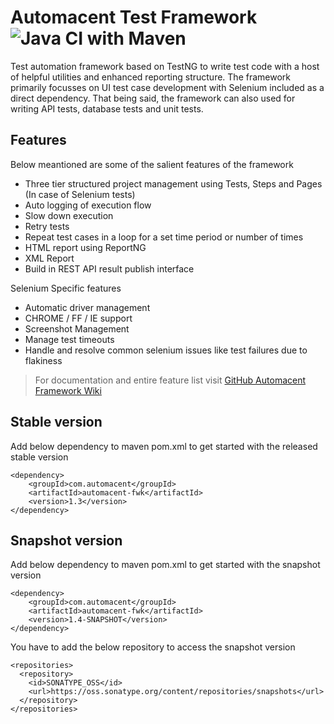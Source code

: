 # Automacent Test Framework ![Java CI with Maven](https://github.com/sighil/automacent/workflows/Java%20CI%20with%20Maven/badge.svg)

Test automation framework based on TestNG to write test code with a host of helpful utilities and enhanced reporting structure. The framework primarily focusses on UI test case development with Selenium included as a direct dependency. That being said, the framework can also used for writing API tests, database tests and unit tests.

## Features
Below meantioned are some of the salient features of the framework
- Three tier structured project management using Tests, Steps and Pages (In case of Selenium tests)
- Auto logging of execution flow
- Slow down execution
- Retry tests
- Repeat test cases in a loop for a set time period or number of times
- HTML report using ReportNG
- XML Report
- Build in REST API result publish interface

Selenium Specific features

- Automatic driver management
- CHROME / FF / IE support
- Screenshot Management
- Manage test timeouts
- Handle and resolve common selenium issues like test failures due to flakiness

> For documentation and entire feature list visit [GitHub Automacent Framework Wiki](https://github.com/sighil/automacent/wiki)

## Stable version
Add below dependency to maven pom.xml to get started with the released stable version
```
<dependency>
    <groupId>com.automacent</groupId>
    <artifactId>automacent-fwk</artifactId>
    <version>1.3</version>
</dependency>
```
## Snapshot version
Add below dependency to maven pom.xml to get started with the snapshot version
```
<dependency>
    <groupId>com.automacent</groupId>
    <artifactId>automacent-fwk</artifactId>
    <version>1.4-SNAPSHOT</version>
</dependency>
```
You have to add the below repository to access the snapshot version
```
<repositories>
  <repository>
    <id>SONATYPE_OSS</id>
    <url>https://oss.sonatype.org/content/repositories/snapshots</url>
  </repository>
</repositories>
```
